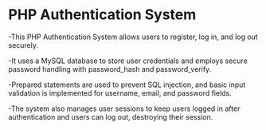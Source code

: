 # PHP Authentication System

-This PHP Authentication System allows users to register, log in, and log out securely. 

-It uses a MySQL database to store user credentials and employs secure password handling with password_hash and password_verify. 

-Prepared statements are used to prevent SQL injection, and basic input validation is implemented for username, email, and password fields. 

-The system also manages user sessions to keep users logged in after authentication and users can log out, destroying their session.


